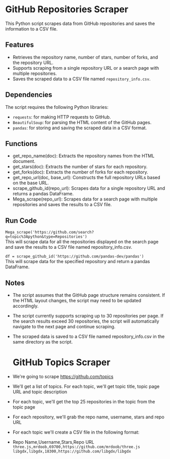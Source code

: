# GitHub Repositories Scraper

This Python script scrapes data from GitHub repositories and saves the information to a CSV file.

## Features

- Retrieves the repository name, number of stars, number of forks, and the repository URL.
- Supports scraping from a single repository URL or a search page with multiple repositories.
- Saves the scraped data to a CSV file named `repository_info.csv`.

## Dependencies

The script requires the following Python libraries:

- `requests`: for making HTTP requests to GitHub.
- `BeautifulSoup`: for parsing the HTML content of the GitHub pages.
- `pandas`: for storing and saving the scraped data in a CSV format.

## Functions

- get_repo_name(doc): Extracts the repository names from the HTML document.
- get_stars(doc): Extracts the number of stars for each repository.
- get_forks(doc): Extracts the number of forks for each repository.
- get_repo_url(doc, base_url): Constructs the full repository URLs based on the base URL.
- scrape_github_id(repo_url): Scrapes data for a single repository URL and returns a pandas DataFrame.
- Mega_scrape(repo_url): Scrapes data for a search page with multiple repositories and saves the results to a CSV file.

## Run Code

``Mega_scrape('https://github.com/search?q=topic%3Apython&type=Repositories')`` <br>
This will scrape data for all the repositories displayed on the search page and save the results to a CSV file named repository_info.csv.

``df = scrape_github_id('https://github.com/pandas-dev/pandas')`` <br>
This will scrape data for the specified repository and return a pandas DataFrame.

## Notes

- The script assumes that the GitHub page structure remains consistent. If the HTML layout changes, the script may need to be updated accordingly.
- The script currently supports scraping up to 30 repositories per page. If the search results exceed 30 repositories, the script will automatically navigate to the next       page and continue scraping.
- The scraped data is saved to a CSV file named repository_info.csv in the same directory as the script.

  # GitHub Topics Scraper

- We're going to scrape https://github.com/topics
- We'll get a list of topics. For each topic, we'll get topic title, topic page URL and topic description
- For each topic, we'll get the top 25 repositories in the topic from the topic page
- For each repository, we'll grab the repo name, username, stars and repo URL
- For each topic we'll create a CSV file in the following format:
- Repo Name,Username,Stars,Repo URL
  `three.js,mrdoob,69700,https://github.com/mrdoob/three.js`
  `libgdx,libgdx,18300,https://github.com/libgdx/libgdx`
